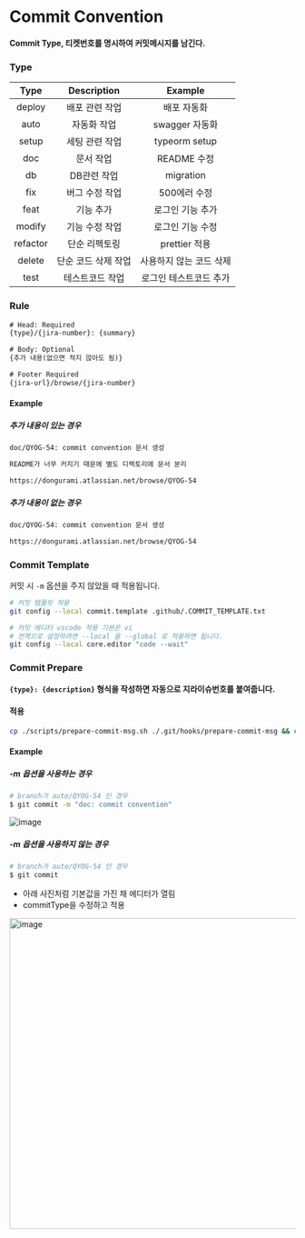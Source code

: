 # Commit Convention

**Commit Type, 티켓번호를 명시하여 커밋메시지를 남긴다.**

### Type

|   Type   |     Description     |         Example         |
| :------: | :-----------------: | :---------------------: |
|  deploy  |   배포 관련 작업    |       배포 자동화       |
|   auto   |     자동화 작업     |     swagger 자동화      |
|  setup   |   세팅 관련 작업    |      typeorm setup      |
|   doc    |      문서 작업      |       README 수정       |
|    db    |     DB관련 작업     |        migration        |
|   fix    |   버그 수정 작업    |      500에러 수정       |
|   feat   |      기능 추가      |    로그인 기능 추가     |
|  modify  |   기능 수정 작업    |    로그인 기능 수정     |
| refactor |    단순 리펙토링    |      prettier 적용      |
|  delete  | 단순 코드 삭제 작업 | 사용하지 않는 코드 삭제 |
|   test   |   테스트코드 작업   | 로그인 테스트코드 추가  |

### Rule

```txt
# Head: Required
{type}/{jira-number}: {summary}

# Body: Optional
{추가 내용(없으면 적지 않아도 됨)}

# Footer Required
{jira-url}/browse/{jira-number}
```

#### Example

##### 추가 내용이 있는 경우

```bash
doc/QYOG-54: commit convention 문서 생성

README가 너무 커지기 때문에 별도 디렉토리에 문서 분리

https://dongurami.atlassian.net/browse/QYOG-54
```

##### 추가 내용이 없는 경우

```bash
doc/QYOG-54: commit convention 문서 생성

https://dongurami.atlassian.net/browse/QYOG-54
```

### Commit Template

커밋 시 `-m` 옵션을 주지 않았을 때 적용됩니다.

```bash
# 커밋 템플릿 적용
git config --local commit.template .github/.COMMIT_TEMPLATE.txt

# 커밋 에디터 vscode 적용 기본은 vi
# 전역으로 설정하려면 --local 을 --global 로 적용하면 됩니다.
git config --local core.editor "code --wait"
```

### Commit Prepare

**`{type}: {description}` 형식을 작성하면 자동으로 지라이슈번호를 붙여줍니다.**

#### 적용

```bash
cp ./scripts/prepare-commit-msg.sh ./.git/hooks/prepare-commit-msg && chmod ug+x ./.git/hooks/prepare-commit-msg
```

#### Example

##### -m 옵션을 사용하는 경우

```bash
# branch가 auto/QYOG-54 인 경우
$ git commit -m "doc: commit convention"
```

![image](https://github.com/modern-agile-team/dongurami-server-v2/assets/46591459/77ecd81e-0ae1-4e22-be08-a03afac09a68)

##### -m 옵션을 사용하지 않는 경우

```bash
# branch가 auto/QYOG-54 인 경우
$ git commit
```

- 아래 사진처럼 기본값을 가진 채 에디터가 열림
- commitType을 수정하고 적용

<img width="547" alt="image" src="https://github.com/modern-agile-team/dongurami-server-v2/assets/46591459/214b0f5f-0602-4600-be4f-60a114782271">
